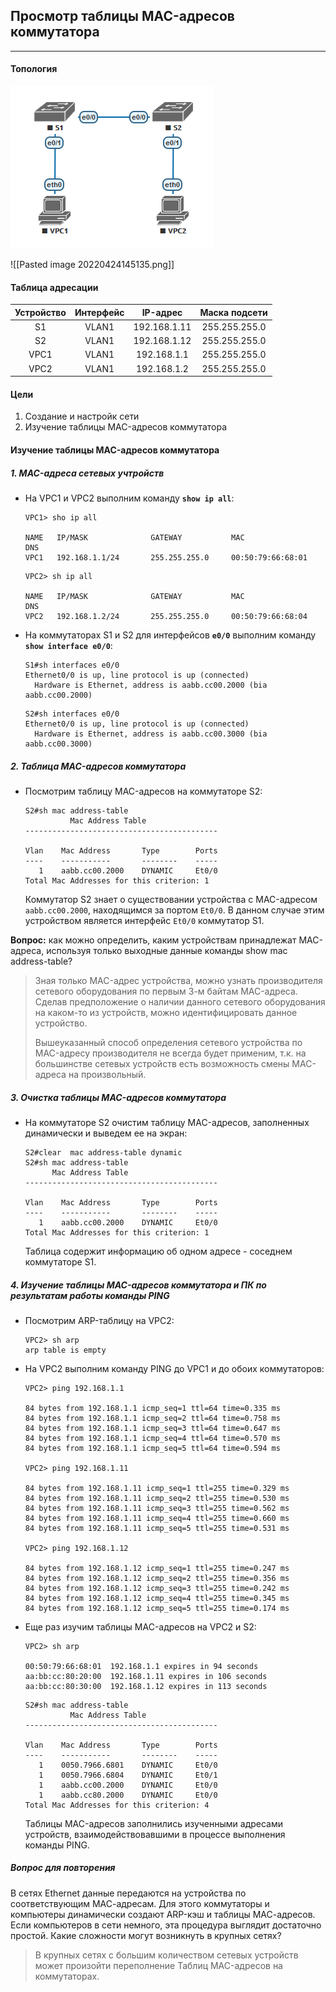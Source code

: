 ## Просмотр таблицы MAC-адресов коммутатора
---
#### Топология

![pics](https://github.com/2lama2/otus_engineer_basic/blob/8dfa04bcb4959f55fd180dd0ea3b347fa50d229d/pics/Pasted%20image%2020220424145135.png)

![[Pasted image 20220424145135.png]]

#### Таблица адресации

**Устройство**|**Интерфейс**|**IP-адрес**|**Маска подсети**
:---:|:---:|:---:|:---:
S1|VLAN1|192.168.1.11|255.255.255.0
S2|VLAN1|192.168.1.12|255.255.255.0
VPC1|VLAN1|192.168.1.1|255.255.255.0
VPC2|VLAN1|192.168.1.2|255.255.255.0

#### Цели

1. Создание и настройк сети
2. Изучение таблицы MAC-адресов коммутатора

#### Изучение таблицы MAC-адресов коммутатора

##### 1. MAC-адреса сетевых учтройств
* На VPC1 и VPC2 выполним команду **`show ip all`**:

	```
	VPC1> sho ip all
	
	NAME   IP/MASK              GATEWAY           MAC                DNS
	VPC1   192.168.1.1/24       255.255.255.0     00:50:79:66:68:01
	```

	```
	VPC2> sh ip all
	
	NAME   IP/MASK              GATEWAY           MAC                DNS
	VPC2   192.168.1.2/24       255.255.255.0     00:50:79:66:68:04
	```

* На коммутаторах S1 и S2 для интерфейсов **`e0/0`** выполним команду **`show interface e0/0`**:

	```
	S1#sh interfaces e0/0
	Ethernet0/0 is up, line protocol is up (connected)
	  Hardware is Ethernet, address is aabb.cc00.2000 (bia aabb.cc00.2000)
	```

	```
	S2#sh interfaces e0/0
	Ethernet0/0 is up, line protocol is up (connected)
	  Hardware is Ethernet, address is aabb.cc00.3000 (bia aabb.cc00.3000)
	```

##### 2. Таблица MAC-адресов коммутатора

* Посмотрим таблицу MAC-адресов на коммутаторе S2:

	```
	S2#sh mac address-table
	          Mac Address Table
	-------------------------------------------
	
	Vlan    Mac Address       Type        Ports
	----    -----------       --------    -----
	   1    aabb.cc00.2000    DYNAMIC     Et0/0
	Total Mac Addresses for this criterion: 1
	```

	Коммутатор S2 знает о существовании устройства с MAC-адресом `aabb.cc00.2000`, находящимся за портом `Et0/0`. В данном случае этим устройством является интерфейс `Et0/0` коммутатор S1.

**Вопрос:** как можно определить, каким устройствам принадлежат МАС-адреса, используя только выходные данные команды show mac address-table?
> Зная только MAC-адрес устройства, можно узнать производителя сетевого оборудования по первым 3-м байтам MAC-адреса. Сделав предположение о наличии данного сетевого оборудования на каком-то из устройств, можно идентифицировать данное устройство.
> 
> Вышеуказанный способ определения сетевого устройства по MAC-адресу производителя не всегда будет применим, т.к. на большинстве сетевых устройств есть возможность смены MAC-адреса на произвольный.

##### 3. Очистка таблицы MAC-адресов коммутатора

* На коммутаторе S2 очистим таблицу MAC-адресов, заполненных динамически и выведем ее на экран:

	```
	S2#clear  mac address-table dynamic
	S2#sh mac address-table
          Mac Address Table
	-------------------------------------------
	
	Vlan    Mac Address       Type        Ports
	----    -----------       --------    -----
	   1    aabb.cc00.2000    DYNAMIC     Et0/0
	Total Mac Addresses for this criterion: 1
	```

	Таблица содержит информацию об одном адресе  - соседнем коммутаторе S1.

##### 4. Изучение таблицы MAC-адресов коммутатора и ПК по результатам работы команды PING

* Посмотрим ARP-таблицу на VPC2:

	```
	VPC2> sh arp
	arp table is empty
	```

* На VPC2 выполним команду PING до VPC1 и до обоих коммутаторов:

	```
	VPC2> ping 192.168.1.1
	
	84 bytes from 192.168.1.1 icmp_seq=1 ttl=64 time=0.335 ms
	84 bytes from 192.168.1.1 icmp_seq=2 ttl=64 time=0.758 ms
	84 bytes from 192.168.1.1 icmp_seq=3 ttl=64 time=0.647 ms
	84 bytes from 192.168.1.1 icmp_seq=4 ttl=64 time=0.570 ms
	84 bytes from 192.168.1.1 icmp_seq=5 ttl=64 time=0.594 ms
	
	VPC2> ping 192.168.1.11
	
	84 bytes from 192.168.1.11 icmp_seq=1 ttl=255 time=0.329 ms
	84 bytes from 192.168.1.11 icmp_seq=2 ttl=255 time=0.530 ms
	84 bytes from 192.168.1.11 icmp_seq=3 ttl=255 time=0.562 ms
	84 bytes from 192.168.1.11 icmp_seq=4 ttl=255 time=0.660 ms
	84 bytes from 192.168.1.11 icmp_seq=5 ttl=255 time=0.531 ms
	
	VPC2> ping 192.168.1.12
	
	84 bytes from 192.168.1.12 icmp_seq=1 ttl=255 time=0.247 ms
	84 bytes from 192.168.1.12 icmp_seq=2 ttl=255 time=0.356 ms
	84 bytes from 192.168.1.12 icmp_seq=3 ttl=255 time=0.242 ms
	84 bytes from 192.168.1.12 icmp_seq=4 ttl=255 time=0.345 ms
	84 bytes from 192.168.1.12 icmp_seq=5 ttl=255 time=0.174 ms
	```

* Еще раз изучим таблицы MAC-адресов на VPC2 и S2:

	```
	VPC2> sh arp
	
	00:50:79:66:68:01  192.168.1.1 expires in 94 seconds
	aa:bb:cc:80:20:00  192.168.1.11 expires in 106 seconds
	aa:bb:cc:80:30:00  192.168.1.12 expires in 113 seconds
	```

	```
	S2#sh mac address-table
	          Mac Address Table
	-------------------------------------------
	
	Vlan    Mac Address       Type        Ports
	----    -----------       --------    -----
	   1    0050.7966.6801    DYNAMIC     Et0/0
	   1    0050.7966.6804    DYNAMIC     Et0/1
	   1    aabb.cc00.2000    DYNAMIC     Et0/0
	   1    aabb.cc80.2000    DYNAMIC     Et0/0
	Total Mac Addresses for this criterion: 4
	```

	Таблицы MAC-адресов заполнились изученными адресами устройств, взаимодействовавшими в процессе выполнения команды PING.

##### Вопрос для повторения

В сетях Ethernet данные передаются на устройства по соответствующим МАС-адресам. Для этого коммутаторы и компьютеры динамически создают ARP-кэш и таблицы МАС-адресов. Если компьютеров в сети немного, эта процедура выглядит достаточно простой. Какие сложности могут возникнуть в крупных сетях?

> В крупных сетях с большим количеством сетевых устройств может произойти переполнение Таблиц MAC-адресов на коммутаторах.

